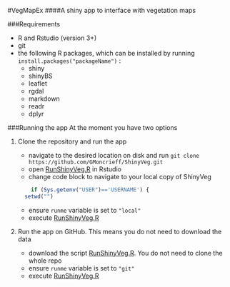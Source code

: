 #VegMapEx
####A shiny app to interface with vegetation maps

###Requirements
+ R and Rstudio (version 3+)
+ git
+ the following R packages, which can be installed by running `install.packages("packageName")` :
    - shiny
    - shinyBS
    - leaflet
    - rgdal
    - markdown
    - readr
    - dplyr

###Running the app
At the moment you have two options 

1. Clone the repository and run the app 
    - navigate to the desired location on disk and run `git clone https://github.com/GMoncrieff/ShinyVeg.git`
    - open [RunShinyVeg.R](RunShinyVeg.R) in Rstudio
    - change code block to navigate to your local copy of ShinyVeg
    ```R
        if (Sys.getenv("USER")=='USERNAME') {
      setwd("") 
    ```
     - ensure `runme` variable is set to `"local"`
     - execute [RunShinyVeg.R](RunShinyVeg.R)
     
2. Run the app on GitHub. This means you do not need to download the data
    - download the script [RunShinyVeg.R](RunShinyVeg.R). You do not need to clone the whole repo
    - ensure `runme` variable is set to `"git"`
    - execute [RunShinyVeg.R](RunShinyVeg.R)
